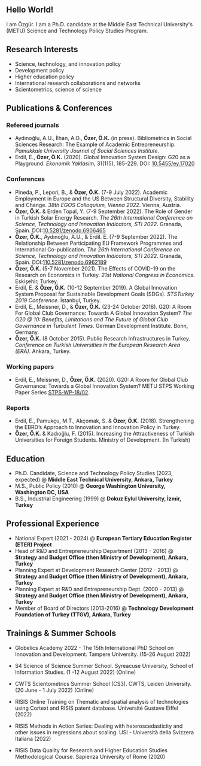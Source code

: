 ## Hello World!
I am Özgür. I am a Ph.D. candidate at the Middle East Technical University's (METU) Science and Technology Policy Studies Program. 

## Research Interests 
- Science, technology, and innovation policy
- Development policy
- Higher education policy 
- International research collaborations and networks
- Scientometrics, science of science 

## Publications & Conferences
### Refereed journals 
- Aydınoğlu, A.U., İlhan, A.O., **Özer, Ö.K.** (in press). Bibliometrics in Social Sciences Research: The Example of Academic Entrepreneurship. _Pamukkale University Journal of Social Sciences Institute_.
- Erdil, E., **Özer, Ö.K.** (2020). Global Innovation System Design: G20 as a Playground. _Ekonomik Yaklasim_, 31(115), 185-229. DOI: [10.5455/ey.17020](https://doi.org/10.5455/ey.17020)

### Conferences
- Pineda, P., Lepori, B., &  **Özer, Ö.K.** (7-9 July 2022). Academic Employment in Europe and the US Between Structural Diversity, Stability and Change. _38th EGOS Colloquium, Vienna 2022_. Vienna, Austria.
- **Özer, Ö.K.** & Erden Topal, Y. (7-9 September 2022). The Role of Gender in Turkish Solar Energy Research. _The 26th International Conference on Science, Technology and Innovation Indicators, STI 2022_. Granada, Spain. DOI:[10.5281/zenodo.6906465](https://zenodo.org/record/6906465)
- **Özer, Ö.K.**, Aydınoğlu, A.U.,  & Erdil. E. (7-9 September 2022). The Relationship Between Participating EU Framework Programmes and International Co-publication. _The 26th International Conference on Science, Technology and Innovation Indicators, STI 2022_. Granada, Spain. DOI:[110.5281/zenodo.6962189](https://zenodo.org/record/6962189)
- **Özer, Ö.K.** (5-7 November 2021). The Effects of COVID-19 on the Research on Economics in Turkey. _21st National Congress in Economics_. Eskişehir, Turkey.
- Erdil, E. & **Özer, Ö.K.** (10-12 September 2019). A Global Innovation System Proposal for Sustainable Development Goals (SDGs). _STSTurkey 2019 Conference_. İstanbul, Turkey.
- Erdil, E., Meissner, D., & **Özer, Ö.K.** (23-24 October 2018). G20: A Room For Global Club Governance: Towards A Global Innovation System? _The G20 @ 10: Benefits, Limitations and The Future of Global Club Governance in Turbulent Times_. German Development Institute. Bonn, Germany.
- **Özer, Ö.K.** (8 October 2015). Public Research Infrastructures in Turkey. _Conference on Turkish Universities in the European Research Area (ERA)_. Ankara, Turkey.

### Working papers 
- Erdil, E., Meissner, D., **Özer, Ö.K.** (2020). G20: A Room for Global Club Governance: Towards a Global Innovation System? METU STPS Working Paper Series [STPS-WP-18/02](https://stps.metu.edu.tr/en/system/files/stps_wp_1802.pdf).

### Reports
- Erdil, E., Pamukçu, M.T., Akçomak, S. & **Özer, Ö.K.** (2018). Strengthening the EBRD’s Approach to Innovation and Innovation Policy in Turkey.
- **Özer, Ö.K.** & Kadıoğlu, F. (2015). Increasing the Attractiveness of Turkish Universities for Foreign Students. Ministry of Development. (In Turkish)

## Education
- Ph.D. Candidate, Science and Technology Policy Studies (2023, expected) @ **Middle East Technical University, Ankara, Turkey** 
- M.S., Public Policy (2010) @ **George Washington University, Washington DC, USA**
- B.S., Industrial Engineering (1999) @ **Dokuz Eylul University, İzmir, Turkey**

## Professional Experience
- National Expert (2021 - 2024) @ **European Tertiary Education Register (ETER) Project** 
- Head of R&D and Entrepreneurship Department (2013 - 2016) @ **Strategy and Budget Office (then Ministry of Development), Ankara, Turkey**
- Planning Expert at Development Research Center (2012 - 2013) @ **Strategy and Budget Office (then Ministry of Development), Ankara, Turkey**
- Planning Expert at R&D and Entrepreneurship Dept. (2000 - 2013) @ **Strategy and Budget Office (then Ministry of Development), Ankara, Turkey**
- Member of Board of Directors (2013-2016) @ **Technology Development Foundation of Turkey (TTGV), Ankara, Turkey**


## Trainings & Summer Schools 

- Globelics Academy 2022 - The 15th International PhD School on Innovation and Development. Tampere University. (15-26 August 2022)

- S4 Science of Science Summer School. Syreacuse University, School of Information Studies. (1 -12 August 2022) (Online)

- CWTS Scientometrics Summer School (CS3). CWTS, Leiden University. (20 June - 1 July 2022) (Online)

- RISIS Online Training on Thematic and spatial analysis of technologies using Cortext and RISIS patent database. Université Gustave Eiffel (2022)

- RISIS Methods in Action Series: Dealing with heteroscedasticity and other issues in regressions about scaling. USI - Università della Svizzera Italiana (2022)

- RISIS Data Quality for Research and Higher Education Studies Methodological Course. Sapienza University of Rome (2020)
